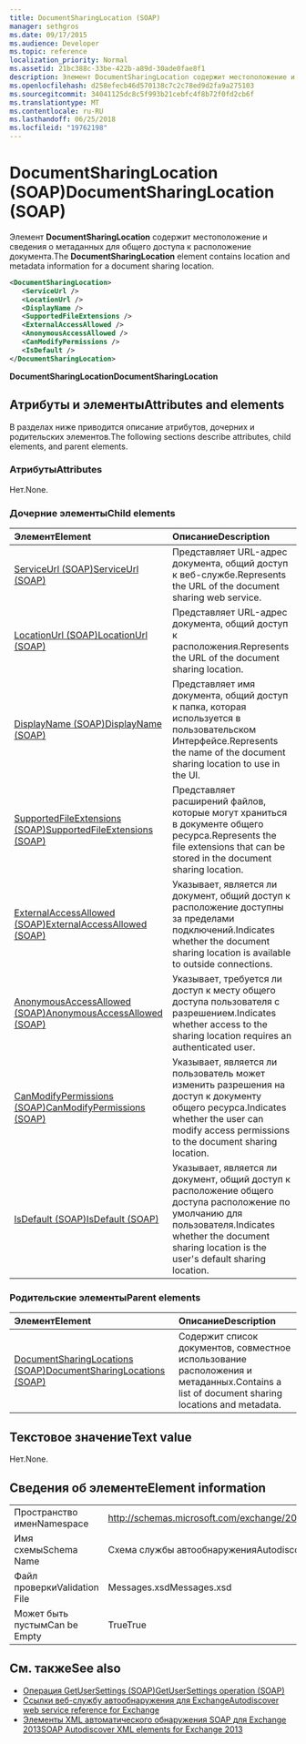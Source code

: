 ```yaml
---
title: DocumentSharingLocation (SOAP)
manager: sethgros
ms.date: 09/17/2015
ms.audience: Developer
ms.topic: reference
localization_priority: Normal
ms.assetid: 21bc388c-33be-422b-a89d-30ade0fae8f1
description: Элемент DocumentSharingLocation содержит местоположение и сведения о метаданных для общего доступа к расположение документа.
ms.openlocfilehash: d258efecb46d570138c7c2c78ed9d2fa9a275103
ms.sourcegitcommit: 34041125dc8c5f993b21cebfc4f8b72f0fd2cb6f
ms.translationtype: MT
ms.contentlocale: ru-RU
ms.lasthandoff: 06/25/2018
ms.locfileid: "19762198"
---
```

# <a name="documentsharinglocation-soap"></a><span data-ttu-id="5bbf5-103">DocumentSharingLocation (SOAP)</span><span class="sxs-lookup"><span data-stu-id="5bbf5-103">DocumentSharingLocation (SOAP)</span></span>

<span data-ttu-id="5bbf5-104">Элемент **DocumentSharingLocation** содержит местоположение и сведения о метаданных для общего доступа к расположение документа.</span><span class="sxs-lookup"><span data-stu-id="5bbf5-104">The **DocumentSharingLocation** element contains location and metadata information for a document sharing location.</span></span> 
  
```XML
<DocumentSharingLocation>
   <ServiceUrl />
   <LocationUrl />
   <DisplayName />
   <SupportedFileExtensions />
   <ExternalAccessAllowed />
   <AnonymousAccessAllowed />
   <CanModifyPermissions />
   <IsDefault />
</DocumentSharingLocation>
```

 <span data-ttu-id="5bbf5-105">**DocumentSharingLocation**</span><span class="sxs-lookup"><span data-stu-id="5bbf5-105">**DocumentSharingLocation**</span></span>
## <a name="attributes-and-elements"></a><span data-ttu-id="5bbf5-106">Атрибуты и элементы</span><span class="sxs-lookup"><span data-stu-id="5bbf5-106">Attributes and elements</span></span>

<span data-ttu-id="5bbf5-107">В разделах ниже приводится описание атрибутов, дочерних и родительских элементов.</span><span class="sxs-lookup"><span data-stu-id="5bbf5-107">The following sections describe attributes, child elements, and parent elements.</span></span>
  
### <a name="attributes"></a><span data-ttu-id="5bbf5-108">Атрибуты</span><span class="sxs-lookup"><span data-stu-id="5bbf5-108">Attributes</span></span>

<span data-ttu-id="5bbf5-109">Нет.</span><span class="sxs-lookup"><span data-stu-id="5bbf5-109">None.</span></span>
  
### <a name="child-elements"></a><span data-ttu-id="5bbf5-110">Дочерние элементы</span><span class="sxs-lookup"><span data-stu-id="5bbf5-110">Child elements</span></span>

|<span data-ttu-id="5bbf5-111">**Элемент**</span><span class="sxs-lookup"><span data-stu-id="5bbf5-111">**Element**</span></span>|<span data-ttu-id="5bbf5-112">**Описание**</span><span class="sxs-lookup"><span data-stu-id="5bbf5-112">**Description**</span></span>|
|:-----|:-----|
|[<span data-ttu-id="5bbf5-113">ServiceUrl (SOAP)</span><span class="sxs-lookup"><span data-stu-id="5bbf5-113">ServiceUrl (SOAP)</span></span>](serviceurl-soap.md) <br/> |<span data-ttu-id="5bbf5-114">Представляет URL-адрес документа, общий доступ к веб-службе.</span><span class="sxs-lookup"><span data-stu-id="5bbf5-114">Represents the URL of the document sharing web service.</span></span>  <br/> |
|[<span data-ttu-id="5bbf5-115">LocationUrl (SOAP)</span><span class="sxs-lookup"><span data-stu-id="5bbf5-115">LocationUrl (SOAP)</span></span>](locationurl-soap.md) <br/> |<span data-ttu-id="5bbf5-116">Представляет URL-адрес документа, общий доступ к расположения.</span><span class="sxs-lookup"><span data-stu-id="5bbf5-116">Represents the URL of the document sharing location.</span></span>  <br/> |
|[<span data-ttu-id="5bbf5-117">DisplayName (SOAP)</span><span class="sxs-lookup"><span data-stu-id="5bbf5-117">DisplayName (SOAP)</span></span>](displayname-soap.md) <br/> |<span data-ttu-id="5bbf5-118">Представляет имя документа, общий доступ к папка, которая используется в пользовательском Интерфейсе.</span><span class="sxs-lookup"><span data-stu-id="5bbf5-118">Represents the name of the document sharing location to use in the UI.</span></span>  <br/> |
|[<span data-ttu-id="5bbf5-119">SupportedFileExtensions (SOAP)</span><span class="sxs-lookup"><span data-stu-id="5bbf5-119">SupportedFileExtensions (SOAP)</span></span>](supportedfileextensions-soap.md) <br/> |<span data-ttu-id="5bbf5-120">Представляет расширений файлов, которые могут храниться в документе общего ресурса.</span><span class="sxs-lookup"><span data-stu-id="5bbf5-120">Represents the file extensions that can be stored in the document sharing location.</span></span>  <br/> |
|[<span data-ttu-id="5bbf5-121">ExternalAccessAllowed (SOAP)</span><span class="sxs-lookup"><span data-stu-id="5bbf5-121">ExternalAccessAllowed (SOAP)</span></span>](externalaccessallowed-soap.md) <br/> |<span data-ttu-id="5bbf5-122">Указывает, является ли документ, общий доступ к расположение доступны за пределами подключений.</span><span class="sxs-lookup"><span data-stu-id="5bbf5-122">Indicates whether the document sharing location is available to outside connections.</span></span>  <br/> |
|[<span data-ttu-id="5bbf5-123">AnonymousAccessAllowed (SOAP)</span><span class="sxs-lookup"><span data-stu-id="5bbf5-123">AnonymousAccessAllowed (SOAP)</span></span>](anonymousaccessallowed-soap.md) <br/> |<span data-ttu-id="5bbf5-124">Указывает, требуется ли доступ к месту общего доступа пользователя с разрешением.</span><span class="sxs-lookup"><span data-stu-id="5bbf5-124">Indicates whether access to the sharing location requires an authenticated user.</span></span>  <br/> |
|[<span data-ttu-id="5bbf5-125">CanModifyPermissions (SOAP)</span><span class="sxs-lookup"><span data-stu-id="5bbf5-125">CanModifyPermissions (SOAP)</span></span>](canmodifypermissions-soap.md) <br/> |<span data-ttu-id="5bbf5-126">Указывает, является ли пользователь может изменить разрешения на доступ к документу общего ресурса.</span><span class="sxs-lookup"><span data-stu-id="5bbf5-126">Indicates whether the user can modify access permissions to the document sharing location.</span></span>  <br/> |
|[<span data-ttu-id="5bbf5-127">IsDefault (SOAP)</span><span class="sxs-lookup"><span data-stu-id="5bbf5-127">IsDefault (SOAP)</span></span>](isdefault-soap.md) <br/> |<span data-ttu-id="5bbf5-128">Указывает, является ли документ, общий доступ к расположение общего доступа расположение по умолчанию для пользователя.</span><span class="sxs-lookup"><span data-stu-id="5bbf5-128">Indicates whether the document sharing location is the user's default sharing location.</span></span>  <br/> |
   
### <a name="parent-elements"></a><span data-ttu-id="5bbf5-129">Родительские элементы</span><span class="sxs-lookup"><span data-stu-id="5bbf5-129">Parent elements</span></span>

|<span data-ttu-id="5bbf5-130">**Элемент**</span><span class="sxs-lookup"><span data-stu-id="5bbf5-130">**Element**</span></span>|<span data-ttu-id="5bbf5-131">**Описание**</span><span class="sxs-lookup"><span data-stu-id="5bbf5-131">**Description**</span></span>|
|:-----|:-----|
|[<span data-ttu-id="5bbf5-132">DocumentSharingLocations (SOAP)</span><span class="sxs-lookup"><span data-stu-id="5bbf5-132">DocumentSharingLocations (SOAP)</span></span>](documentsharinglocations-soap.md) <br/> |<span data-ttu-id="5bbf5-133">Содержит список документов, совместное использование расположения и метаданных.</span><span class="sxs-lookup"><span data-stu-id="5bbf5-133">Contains a list of document sharing locations and metadata.</span></span>  <br/> |
   
## <a name="text-value"></a><span data-ttu-id="5bbf5-134">Текстовое значение</span><span class="sxs-lookup"><span data-stu-id="5bbf5-134">Text value</span></span>

<span data-ttu-id="5bbf5-135">Нет.</span><span class="sxs-lookup"><span data-stu-id="5bbf5-135">None.</span></span>
  
## <a name="element-information"></a><span data-ttu-id="5bbf5-136">Сведения об элементе</span><span class="sxs-lookup"><span data-stu-id="5bbf5-136">Element information</span></span>

|||
|:-----|:-----|
|<span data-ttu-id="5bbf5-137">Пространство имен</span><span class="sxs-lookup"><span data-stu-id="5bbf5-137">Namespace</span></span>  <br/> |http://schemas.microsoft.com/exchange/2010/Autodiscover  <br/> |
|<span data-ttu-id="5bbf5-138">Имя схемы</span><span class="sxs-lookup"><span data-stu-id="5bbf5-138">Schema Name</span></span>  <br/> |<span data-ttu-id="5bbf5-139">Схема службы автообнаружения</span><span class="sxs-lookup"><span data-stu-id="5bbf5-139">Autodiscover schema</span></span>  <br/> |
|<span data-ttu-id="5bbf5-140">Файл проверки</span><span class="sxs-lookup"><span data-stu-id="5bbf5-140">Validation File</span></span>  <br/> |<span data-ttu-id="5bbf5-141">Messages.xsd</span><span class="sxs-lookup"><span data-stu-id="5bbf5-141">Messages.xsd</span></span>  <br/> |
|<span data-ttu-id="5bbf5-142">Может быть пустым</span><span class="sxs-lookup"><span data-stu-id="5bbf5-142">Can be Empty</span></span>  <br/> |<span data-ttu-id="5bbf5-143">True</span><span class="sxs-lookup"><span data-stu-id="5bbf5-143">True</span></span>  <br/> |
   
## <a name="see-also"></a><span data-ttu-id="5bbf5-144">См. также</span><span class="sxs-lookup"><span data-stu-id="5bbf5-144">See also</span></span>

- [<span data-ttu-id="5bbf5-145">Операция GetUserSettings (SOAP)</span><span class="sxs-lookup"><span data-stu-id="5bbf5-145">GetUserSettings operation (SOAP)</span></span>](getusersettings-operation-soap.md)
- [<span data-ttu-id="5bbf5-146">Ссылки веб-службу автообнаружения для Exchange</span><span class="sxs-lookup"><span data-stu-id="5bbf5-146">Autodiscover web service reference for Exchange</span></span>](autodiscover-web-service-reference-for-exchange.md)
- [<span data-ttu-id="5bbf5-147">Элементы XML автоматического обнаружения SOAP для Exchange 2013</span><span class="sxs-lookup"><span data-stu-id="5bbf5-147">SOAP Autodiscover XML elements for Exchange 2013</span></span>](soap-autodiscover-xml-elements-for-exchange-2013.md)

